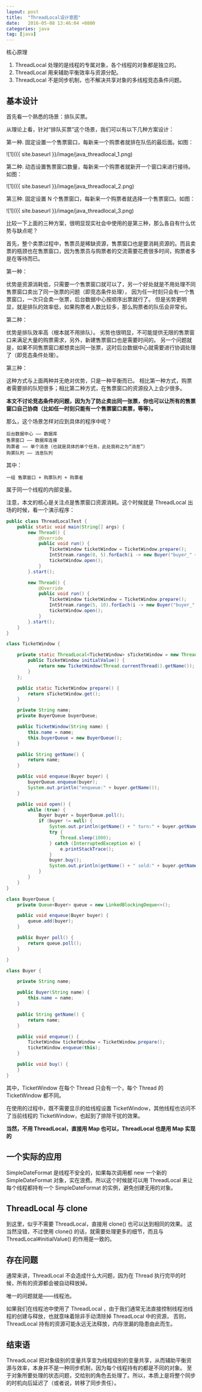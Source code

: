 ```yaml
---
layout: post
title:  "ThreadLocal设计意图"
date:   2016-05-08 13:46:04 +0800
categories: java
tag: [java]
---
```

核心原理

1. ThreadLocal 处理的是线程的专属对象，各个线程的对象都是独立的。
2. ThreadLocal 用来辅助平衡效率与资源分配。
3. ThreadLocal 不是同步机制，也不解决共享对象的多线程竞态条件问题。

## 基本设计

首先看一个熟悉的场景：排队买票。

从理论上看，针对“排队买票”这个场景，我们可以有以下几种方案设计：

第一种. 固定设置一个售票窗口，每新来一个购票者就排在队伍的最后面。如图：


![1]({{ site.baseurl }}/image/java_threadlocal_1.png)

第二种. 动态设置售票窗口数量，每新来一个购票者就新开一个窗口来进行接待。如图：


![1]({{ site.baseurl }}/image/java_threadlocal_2.png)

第三种. 固定设置 N 个售票窗口，每新来一个购票者就选择一个售票窗口。如图：


![1]({{ site.baseurl }}/image/java_threadlocal_3.png)

比较一下上面的三种方案，很明显现实社会中使用的是第三种，那么各自有什么优势与缺点呢？

首先，整个卖票过程中，售票员是稀缺资源，售票窗口也是要消耗资源的。而且卖票的瓶颈也在售票窗口，因为售票员与购票者的交流需要花费很多时间，购票者多是在等待而已。

第一种：

优势是资源消耗低，只需要一个售票窗口就可以了，另一个好处就是不用处理不同售票窗口卖出了同一张票的问题（即竞态条件处理），
因为任一时刻只会有一个售票窗口，一次只会卖一张票，后台数据中心按顺序出票就行了。
但是劣势更明显，就是排队的效率低，如果购票者人数比较多，那么购票者的队伍会非常长。

第二种：

优势是排队效率高（根本就不用排队）。
劣势也很明显，不可能提供无限的售票窗口来满足大量的购票需求，另外，新建售票窗口也是需要时间的。
另一个问题就是，如果不同售票窗口都想卖出同一张票，这时后台数据中心就需要进行协调处理了（即竞态条件处理）。

第三种：

这种方式与上面两种并无绝对优势，只是一种平衡而已。
相比第一种方式，购票者需要排的队短很多；相比第二种方式，在售票窗口的资源投入上会少很多。

**本文不讨论竞态条件的问题，因为为了防止卖出同一张票，你也可以让所有的售票窗口自己协商（比如任一时刻只能有一个售票窗口卖票，等等）。**

那么，这个场景怎样对应到具体的程序中呢？

    后台数据中心 —— 数据库
    售票窗口 —— 数据库连接
    购票者 —— 单个消息（也就是具体的单个任务，此处我称之为“消息”）
    购票队列 —— 消息队列

其中：

    一组 售票窗口 + 购票队列 + 购票者

属于同一个线程的内部变量。

注意，本文的核心是关注点是售票窗口资源消耗。这个时候就是 ThreadLocal 出场的时候，看一个演示程序：

```java
public class ThreadLocalTest {
    public static void main(String[] args) {
        new Thread() {
            @Override
            public void run() {
                TicketWindow ticketWindow = TicketWindow.prepare();
                IntStream.range(0, 5).forEach(i -> new Buyer("buyer_" + i).enqueue());
                ticketWindow.open();
            }
        }.start();

        new Thread() {
            @Override
            public void run() {
                TicketWindow ticketWindow = TicketWindow.prepare();
                IntStream.range(5, 10).forEach(i -> new Buyer("buyer_" + i).enqueue());
                ticketWindow.open();
            }
        }.start();
    }
}

class TicketWindow {

    private static ThreadLocal<TicketWindow> sTicketWindow = new ThreadLocal<TicketWindow>() {
        public TicketWindow initialValue() {
            return new TicketWindow(Thread.currentThread().getName());
        }
    };

    public static TicketWindow prepare() {
        return sTicketWindow.get();
    }

    private String name;
    private BuyerQueue buyerQueue;

    public TicketWindow(String name) {
        this.name = name;
        this.buyerQueue = new BuyerQueue();
    }

    public String getName() {
        return name;
    }

    public void enqueue(Buyer buyer) {
        buyerQueue.enqueue(buyer);
        System.out.println("enqueue:" + buyer.getName());
    }

    public void open() {
        while (true) {
            Buyer buyer = buyerQueue.poll();
            if (buyer != null) {
                System.out.println(getName() + " turn:" + buyer.getName());
                try {
                    Thread.sleep(1000);
                } catch (InterruptedException e) {
                    e.printStackTrace();
                }
                buyer.buy();
                System.out.println(getName() + " sold:" + buyer.getName());
            }
        }
    }
}

class BuyerQueue {
    private Queue<Buyer> queue = new LinkedBlockingDeque<>();

    public void enqueue(Buyer buyer) {
        queue.add(buyer);
    }

    public Buyer poll() {
        return queue.poll();
    }

}

class Buyer {

    private String name;

    public Buyer(String name) {
        this.name = name;
    }

    public String getName() {
        return name;
    }

    public void enqueue() {
        TicketWindow ticketWindow = TicketWindow.prepare();
        ticketWindow.enqueue(this);
    }

    public void buy() {
    }
}
```

其中，TicketWindow 在每个 Thread 只会有一个，每个 Thread 的 TicketWindow 都不同。

在使用的过程中，既不需要显示的给线程设置 TicketWindow，其他线程也访问不了当前线程的 TicketWindow，也起到了排除干扰的效果。

**当然，不用 ThreadLocal，直接用 Map 也可以，ThreadLocal 也是用 Map 实现的**

## 一个实际的应用

SimpleDateFormat 是线程不安全的，如果每次调用都 new 一个新的 SimpleDateFormat 对象，实在浪费。所以这个时候就可以用 ThreadLocal
来让每个线程都持有一个 SimpleDateFormat 的实例，避免创建无用的对象。

## ThreadLocal 与 clone

到这里，似乎不需要 ThreadLocal，直接用 clone() 也可以达到相同的效果。
这当然没错，不过使用 clone() 的话，就需要处理更多的细节，而且与 ThreadLocal#initialValue() 的作用是一致的。

## 存在问题

通常来讲，ThreadLocal 不会造成什么大问题，因为在 Thread 执行完毕的时候，所有的资源都会被自动释放掉。

唯一的问题就是——线程池。

如果我们在线程池中使用了 ThreadLocal ，由于我们通常无法直接控制线程池线程的创建与释放，也就意味着除非手动清除掉 ThreadLocal 中的资源，
否则，ThreadLocal 持有的资源可能永远无法释放，内存泄漏的隐患由此而生。

## 结束语
ThreadLocal 把对象级别的变量共享变为线程级别的变量共享，从而辅助平衡资源与效率，本身并不是一种同步机制，因为每个线程持有的都是不同的对象。
至于对象所要处理的状态问题，交给别的角色去处理了。所以，本质上是将整个同步的时机向后延迟了（或者说，转移了同步责任）。
